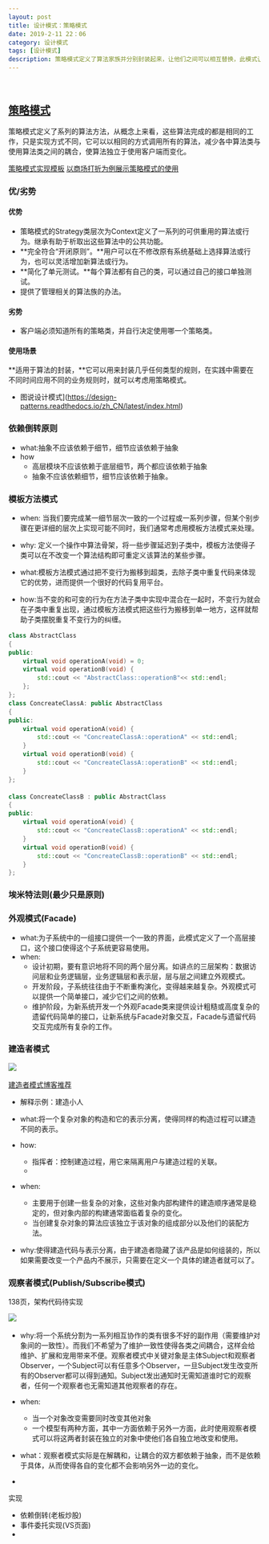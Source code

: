 ```yaml
---
layout: post
title: 设计模式：策略模式
date: 2019-2-11 22：06
category: 设计模式
tags: [设计模式]
description: 策略模式定义了算法家族并分别封装起来，让他们之间可以相互替换，此模式让算法的变化不会影响算法客户。
---
```


​	

## [策略模式](https://design-patterns.readthedocs.io/zh_CN/latest/behavioral_patterns/strategy.html)

​	策略模式定义了系列的算法方法，从概念上来看，这些算法完成的都是相同的工作，只是实现方式不同，它可以以相同的方式调用所有的算法，减少各中算法类与使用算法类之间的耦合，使算法独立于使用客户端而变化。

[策略模式实现模板](https://github.com/DepInjoy/BaseHouse/blob/master/DesignPattern/%E7%AD%96%E7%95%A5%E6%A8%A1%E5%BC%8F/%E7%AD%96%E7%95%A5%E6%A8%A1%E5%BC%8F%E5%AE%9E%E7%8E%B0%E6%A8%A1%E6%9D%BF.cpp) [以商场打折为例展示策略模式的使用](https://github.com/DepInjoy/BaseHouse/blob/master/DesignPattern/%E7%AD%96%E7%95%A5%E6%A8%A1%E5%BC%8F/%E7%AD%96%E7%95%A5%E6%A8%A1%E5%BC%8F-%E5%95%86%E5%9C%BA%E6%89%93%E6%8A%98.cpp) 

### 优/劣势

#### 优势

- 策略模式的Strategy类层次为Context定义了一系列的可供重用的算法或行为。继承有助于析取出这些算法中的公共功能。
- **完全符合“开闭原则”。**用户可以在不修改原有系统基础上选择算法或行为，也可以灵活增加新算法或行为。
- **简化了单元测试。**每个算法都有自己的类，可以通过自己的接口单独测试。
- 提供了管理相关的算法族的办法。

#### 劣势

- 客户端必须知道所有的策略类，并自行决定使用哪一个策略类。

#### 使用场景

​	**适用于算法的封装，**它可以用来封装几乎任何类型的规则，在实践中需要在不同时间应用不同的业务规则时，就可以考虑用策略模式。





- 图说设计模式](https://design-patterns.readthedocs.io/zh_CN/latest/index.html)



### 依赖倒转原则

- what:抽象不应该依赖于细节，细节应该依赖于抽象
- how
  - 高层模块不应该依赖于底层细节，两个都应该依赖于抽象
  - 抽象不应该依赖细节，细节应该依赖于抽象。

### 模板方法模式

- when:  当我们要完成某一细节层次一致的一个过程或一系列步骤，但某个别步骤在更详细的层次上实现可能不同时，我们通常考虑用模板方法模式来处理。

- why:  定义一个操作中算法骨架，将一些步骤延迟到子类中，模板方法使得子类可以在不改变一个算法结构即可重定义该算法的某些步骤。

- what:模板方法模式通过把不变行为搬移到超类，去除子类中重复代码来体现它的优势，进而提供一个很好的代码复用平台。
- how:当不变的和可变的行为在方法子类中实现中混合在一起时，不变行为就会在子类中重复出现，通过模板方法模式把这些行为搬移到单一地方，这样就帮助子类摆脱重复不变行为的纠缠。

```C++
class AbstractClass
{
public:
	virtual void operationA(void) = 0;
	virtual void operationB(void) { 
		std::cout << "AbstractClass::operationB"<< std::endl; 
	};
};
class ConcreateClassA: public AbstractClass
{
public:
	virtual void operationA(void) {
		std::cout << "ConcreateClassA::operationA" << std::endl;
	}
	virtual void operationB(void) {
		std::cout << "ConcreateClassA::operationB" << std::endl;
	}
};

class ConcreateClassB : public AbstractClass
{
public:
	virtual void operationA(void) {
		std::cout << "ConcreateClassB::operationA" << std::endl;
	}
	virtual void operationB(void) {
		std::cout << "ConcreateClassB::operationB" << std::endl;
	}
};
```



### 埃米特法则(最少只是原则)



### 外观模式(Facade)

- what:为子系统中的一组接口提供一个一致的界面，此模式定义了一个高层接口，这个接口使得这个子系统更容易使用。
- when:
  - 设计初期，要有意识地将不同的两个层分离。如讲点的三层架构：数据访问层和业务逻辑层，业务逻辑层和表示层，层与层之间建立外观模式。
  - 开发阶段，子系统往往由于不断重构演化，变得越来越复杂。外观模式可以提供一个简单接口，减少它们之间的依赖。
  - 维护阶段，为新系统开发一个外观Facade类来提供设计粗糙或高度复杂的遗留代码简单的接口，让新系统与Facade对象交互，Facade与遗留代码交互完成所有复杂的工作。

### 建造者模式

![](..\_img\建造者模式结构图.png)

[建造者模式博客推荐](<https://design-patterns.readthedocs.io/zh_CN/latest/creational_patterns/builder.html>)

- 解释示例：建造小人
- what:将一个复杂对象的构造和它的表示分离，使得同样的构造过程可以建造不同的表示。
- how:
  - 指挥者：控制建造过程，用它来隔离用户与建造过程的关联。
  - 

- when:
  - 主要用于创建一些复杂的对象，这些对象内部构建件的建造顺序通常是稳定的，但对象内部的构建通常面临着复杂的变化。
  - 当创建复杂对象的算法应该独立于该对象的组成部分以及他们的装配方法。
- why:使得建造代码与表示分离，由于建造者隐藏了该产品是如何组装的，所以如果需要改变一个产品内不展示，只需要在定义一个具体的建造者就可以了。



### 观察者模式(Publish/Subscribe模式)

138页，架构代码待实现

![](..\_img\设计模式\观察者模式.png)

- why:将一个系统分割为一系列相互协作的类有很多不好的副作用（需要维护对象间的一致性）。而我们不希望为了维护一致性使得各类之间耦合，这样会给维护、扩展和宠用带来不便。观察者模式中关键对象是主体Subject和观察者Observer，一个Subject可以有任意多个Observer，一旦Subject发生改变所有的Observer都可以得到通知。Subject发出通知时无需知道谁时它的观察者，任何一个观察者也无需知道其他观察者的存在。
- when:
  - 当一个对象改变需要同时改变其他对象
  - 一个模型有两种方面，其中一方面依赖于另外一方面，此时使用观察者模式可以将这两者封装在独立的对象中使他们各自独立地改变和使用。

- what：观察者模式实际是在解耦和，让耦合的双方都依赖于抽象，而不是依赖于具体，从而使得各自的变化都不会影响另外一边的变化。
- 

实现

- 依赖倒转(老板炒股)
- 事件委托实现(VS页面)
- 